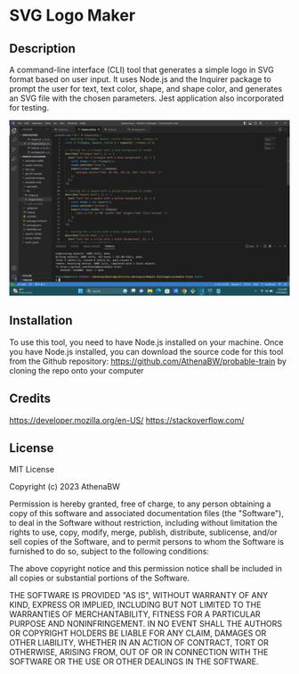 # SVG Logo Maker

## Description

A command-line interface (CLI) tool that generates a simple logo in SVG format based on user input. It uses Node.js and the Inquirer package to prompt the user for text, text color, shape, and shape color, and generates an SVG file with the chosen parameters. Jest application also incorporated for testing.

![Alt text](lib/Screenshot%202023-04-24%20181520.png)


## Installation

To use this tool, you need to have Node.js installed on your machine. 
Once you have Node.js installed, you can download the source code for this tool from the Github repository: https://github.com/AthenaBW/probable-train by cloning the repo onto your computer

## Credits

https://developer.mozilla.org/en-US/
https://stackoverflow.com/

## License

MIT License

Copyright (c) 2023 AthenaBW

Permission is hereby granted, free of charge, to any person obtaining a copy
of this software and associated documentation files (the "Software"), to deal
in the Software without restriction, including without limitation the rights
to use, copy, modify, merge, publish, distribute, sublicense, and/or sell
copies of the Software, and to permit persons to whom the Software is
furnished to do so, subject to the following conditions:

The above copyright notice and this permission notice shall be included in all
copies or substantial portions of the Software.

THE SOFTWARE IS PROVIDED "AS IS", WITHOUT WARRANTY OF ANY KIND, EXPRESS OR
IMPLIED, INCLUDING BUT NOT LIMITED TO THE WARRANTIES OF MERCHANTABILITY,
FITNESS FOR A PARTICULAR PURPOSE AND NONINFRINGEMENT. IN NO EVENT SHALL THE
AUTHORS OR COPYRIGHT HOLDERS BE LIABLE FOR ANY CLAIM, DAMAGES OR OTHER
LIABILITY, WHETHER IN AN ACTION OF CONTRACT, TORT OR OTHERWISE, ARISING FROM,
OUT OF OR IN CONNECTION WITH THE SOFTWARE OR THE USE OR OTHER DEALINGS IN THE
SOFTWARE.
